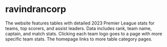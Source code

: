 # ravindrancorp
The website features tables with detailed 2023 Premier League stats for teams, top scorers, and assist leaders. Data includes rank, team name, captain, and match stats. Clicking each team logo goes to a page with more specific team stats.  The homepage links to more table category pages.
